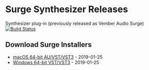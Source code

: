# Surge Synthesizer Releases
Synthesizer plug-in (previously released as Vember Audio Surge)
[![Build Status](https://dev.azure.com/surge-synthesizer/surge/_apis/build/status/surge-synthesizer.releases?branchName=master)](https://dev.azure.com/surge-synthesizer/surge/_build/latest?definitionId=1?branchName=master)

## Download Surge Installers
* [macOS 64-bit AU/VST/VST3](releases/download/1.6.0/Surge-1.6.0-Setup.dmg) - 2019-01-25
* [Windows 64-bit VST/VST3](releases/download/1.6.0/Surge-1.6.0-Setup.exe) - 2019-01-25
